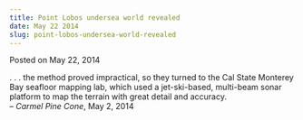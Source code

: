 ```yaml
---
title: Point Lobos undersea world revealed
date: May 22 2014
slug: point-lobos-undersea-world-revealed
---
```





<span class="date">Posted on May 22, 2014    </span>
<p>. . . the method proved impractical, so they turned to the Cal
State Monterey Bay seafloor mapping lab, which used a
jet-ski-based, multi-beam sonar platform to map the terrain with
great detail and accuracy.<br>
&#x2013; <em>Carmel Pine Cone</em>, May 2, 2014</br></p>





